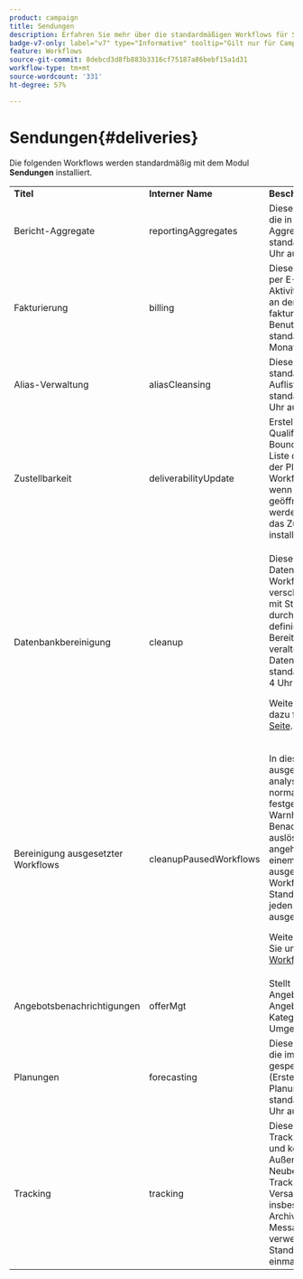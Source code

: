 ```yaml
---
product: campaign
title: Sendungen
description: Erfahren Sie mehr über die standardmäßigen Workflows für Sendungen.
badge-v7-only: label="v7" type="Informative" tooltip="Gilt nur für Campaign Classic v7"
feature: Workflows
source-git-commit: 8debcd3d8fb883b3316cf75187a86bebf15a1d31
workflow-type: tm+mt
source-wordcount: '331'
ht-degree: 57%

---
```



# Sendungen{#deliveries}



Die folgenden Workflows werden standardmäßig mit dem Modul **Sendungen** installiert.

<table> 
 <tbody> 
  <tr> 
   <td> <strong>Titel</strong><br /> </td> 
   <td> <strong>Interner Name</strong><br /> </td> 
   <td> <strong>Beschreibung</strong><br /> </td> 
  </tr> 
  <tr> 
   <td> <span class="uicontrol">Bericht-Aggregate</span> <br /> </td> 
   <td> <span class="uicontrol">reportingAggregates</span> <br /> </td> 
   <td> Dieser Workflow aktualisiert die in Berichten verwendeten Aggregate. Er wird standardmäßig täglich um 2 Uhr ausgelöst.<br /> </td> 
  </tr> 
  <tr> 
   <td> <span class="uicontrol">Fakturierung</span> <br /> </td> 
   <td> <span class="uicontrol">billing</span> <br /> </td> 
   <td> Dieser Workflow übermittelt per E-Mail den Aktivitätsbericht des Systems an den fakturierungsverantwortlichen Benutzer ('billing'). Er wird standardmäßig am 25. jedes Monats ausgelöst.<br /> </td> 
  </tr> 
  <tr> 
   <td> <span class="uicontrol">Alias-Verwaltung</span> <br /> </td> 
   <td> <span class="uicontrol">aliasCleansing</span> <br /> </td> 
   <td> Dieser Workflow standardisiert Auflistungswerte. Er wird standardmäßig täglich um 3 Uhr ausgelöst.<br /> </td> 
  </tr> 
  <tr> 
   <td> <span class="uicontrol">Zustellbarkeit</span> <br /> </td> 
   <td> <span class="uicontrol">deliverabilityUpdate</span> <br /> </td> 
   <td> Erstellt die Liste der Qualifizierungsregeln für Bounce Messages sowie die Liste der Domains und MXs der Plattform. Dieser Workflow funktioniert nur, wenn der HTTPS-Port geöffnet ist. Diese Listen werden nur aktualisiert, wenn das Zustellbarkeits-Modul installiert ist.<br /> </td> 
  </tr> 
  <tr> 
   <td> <span class="uicontrol">Datenbankbereinigung</span> <br /> </td> 
   <td> <span class="uicontrol">cleanup</span> <br /> </td> 
   <td> <p>Dieser Workflow ist der Datenbankwartungs-Workflow: Er führt verschiedene Berechnungen mit Statistiken und Prozessen durch und löscht gemäß der definierten Konfiguration im Bereitstellungsassistenten veraltete Daten aus der Datenbank. Er wird standardmäßig jeden Tag um 4 Uhr morgens ausgelöst.</p> <p>Weiterführende Informationen dazu finden Sie auf dieser <a href="../../production/using/database-cleanup-workflow.md">Seite</a>.</p> </td> 
  </tr> 
  <tr> 
   <td> <span class="uicontrol">Bereinigung ausgesetzter Workflows</span> <br /> </td> 
   <td> <span class="uicontrol">cleanupPausedWorkflows</span> <br /> </td> 
   <td> <p>In diesem Workflow werden ausgesetzte Workflows analysiert, für die eine normale Prioritätsstufe festgelegt wurde und die Warnhinweise und Benachrichtigungen auslösen, wenn sie zu lange angehalten werden. Nach einem Monat werden ausgesetzte technische Workflows gestoppt. Standardmäßig werden sie jeden Montag um 5 Uhr ausgelöst.</p> <p>Weitere Informationen finden Sie unter <a href="monitoring-workflow-execution.md#handling-of-paused-workflows" target="_blank">Ausgesetzte Workflows handhaben</a>.</p></td> 
  </tr> 
  <tr> 
   <td> <span class="uicontrol">Angebotsbenachrichtigungen</span> <br /> </td> 
   <td> <span class="uicontrol">offerMgt</span> <br /> </td> 
   <td> Stellt stündlich validierte Angebote sowie im Angebotskatalog erstellte Kategorien in die Live-Umgebung bereit.<br /> </td> 
  </tr> 
  <tr> 
   <td> <span class="uicontrol">Planungen</span> <br /> </td> 
   <td> <span class="uicontrol">forecasting</span> <br /> </td> 
   <td> Dieser Workflow analysiert die im Planungskalender gespeicherten Sendungen (Erstellung von Planungslogs). Er wird standardmäßig täglich um 1 Uhr ausgelöst.<br /> </td> 
  </tr> 
  <tr> 
   <td> <span class="uicontrol">Tracking</span> <br /> </td> 
   <td> <span class="uicontrol">tracking</span> <br /> </td> 
   <td> Dieser Workflow ruft Tracking-Informationen ab und konsolidiert sie. Außerdem wird die Neuberechnung der Tracking- und Versandstatistiken, insbesondere der von den Archivierungs-Workflows des Message-Centers verwendeten, sichergestellt. Standardmäßig wird sie einmal pro Stunde ausgelöst. <br /> </td> 
  </tr> 
 </tbody> 
</table>

